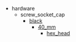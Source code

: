 * hardware
  * screw_socket_cap
    * [black](hardware/screw_socket_cap/black)
      * [40_mm](hardware/screw_socket_cap/black/40_mm)
        * [hex_head](hex_head)
